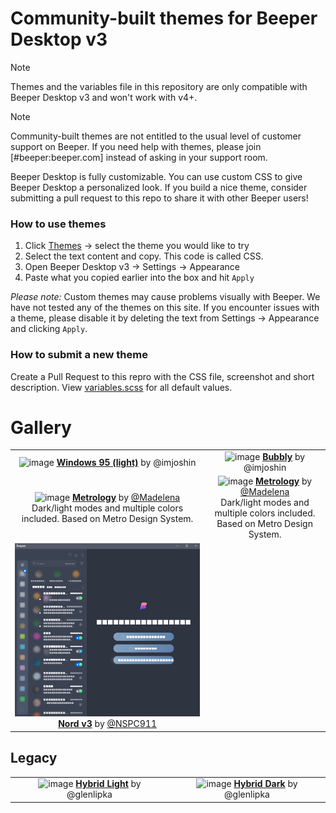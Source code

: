 # Community-built themes for Beeper Desktop v3

> [!NOTE]
> Themes and the variables file in this repository are only compatible with Beeper Desktop v3 and won't work with v4+.

> [!NOTE]
> Community-built themes are not entitled to the usual level of customer support
> on Beeper. If you need help with themes, please
> join [#beeper:beeper.com] instead of asking in your support room.

Beeper Desktop is fully customizable. You can use custom CSS to give Beeper Desktop a personalized look. If you build a nice theme, consider submitting a pull request to this repo to share it with other Beeper users!


### How to use themes
1. Click [Themes](https://github.com/beeper/themes/tree/main/themes) -> select the theme you would like to try
2. Select the text content and copy. This code is called CSS.
3. Open Beeper Desktop v3 -> Settings -> Appearance
4. Paste what you copied earlier into the box and hit `Apply`

*Please note:* Custom themes may cause problems visually with Beeper. We have not tested any of the themes on this site. If you encounter issues with a theme, please disable it by deleting the text from Settings -> Appearance and clicking `Apply`.


### How to submit a new theme

Create a Pull Request to this repro with the CSS file, screenshot and short description.
View [variables.scss](https://github.com/beeper/themes/tree/main/variables.scss) for all default values.


# Gallery

| | |
|:---:|:---:|
| ![image](https://github.com/beeper/themes/blob/main/v3/themes/windows95.png) [**Windows 95 (light)**](https://github.com/beeper/themes/blob/main/v3/themes/windows95.css) by @imjoshin | ![image](https://github.com/beeper/themes/blob/main/v3/themes/bubbly.png) [**Bubbly**](https://github.com/beeper/themes/blob/main/v3/themes/bubbly.css) by @imjoshin |
| ![image](https://user-images.githubusercontent.com/4341881/184789029-0a8f03bc-1691-4998-875a-90f79d6bab82.png) [**Metrology**](https://github.com/Madelena/metrology-for-beeper) by [@Madelena](https://github.com/Madelena) <br/> Dark/light modes and multiple colors included. Based on Metro Design System. | ![image](https://user-images.githubusercontent.com/4341881/184405906-45f67b70-dd0b-4457-8d55-8633cf497abc.png) [**Metrology**](https://github.com/Madelena/metrology-for-beeper) by [@Madelena](https://github.com/Madelena) <br/> Dark/light modes and multiple colors included. Based on Metro Design System. |
| ![image](https://raw.githubusercontent.com/NSPC911/themes/refs/heads/beeper/nord-v3.png)<br>[**Nord v3**](https://github.com/NSPC911/themes/blob/beeper/nord-v3.css)  by [@NSPC911](https://github.com/NSPC911) | |



## Legacy

| | |
|:---:|:---:|
| ![image](https://user-images.githubusercontent.com/1048265/192404286-6120c693-586f-4374-8ff0-a7a4ec267202.png) [**Hybrid Light**](https://github.com/beeper/themes/blob/main/legacy/glenlipka-hybrid-light.css) by @glenlipka | ![image](https://user-images.githubusercontent.com/1048265/192404393-a95a0299-19da-4afe-8de4-da4fe8c44ca9.png) [**Hybrid Dark**](https://github.com/beeper/themes/blob/main/legacy/glenlipka-hybrid-dark.css) by @glenlipka |
